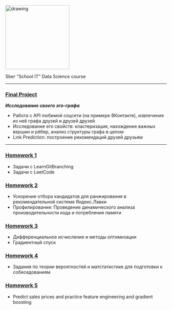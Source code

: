 <img src="https://user-images.githubusercontent.com/62756126/129652629-db700fc0-c966-4aeb-a956-cabba3bf522b.png" alt="drawing" width="200"/>

Sber "School IT" Data Science course

---

### [Final Project](https://github.com/ShamilNur/Sber-ds-school-2021/tree/main/final-project)

***Исследование своего эго-графа***

- Работа с API любимой соцсети (на примере ВКонтакте), извлечение из неё графа друзей и друзей друзей
- Исследование его свойств: кластеризация, нахождение важных вершин и рёбер, анализ структуры графа в целом
- Link Prediction: построение рекомендаций друзей друзьям

---

### [Homework 1](https://github.com/ShamilNur/Sber-ds-school-2021/tree/main/hw1)

- Задачи с LearnGitBranching
- Задачи с LeetCode

### [Homework 2](https://github.com/ShamilNur/Sber-ds-school-2021/tree/main/hw2)

- Ускорение отбора кандидатов для ранжирования в рекомендательной системе Яндекс.Лавки
- Профилирование: Проведение динамического анализа производительности кода и потребления памяти

### [Homework 3](https://github.com/ShamilNur/Sber-ds-school-2021/tree/main/hw3)

- Дифференциальное исчисление и методы оптимизации
- Градиентный спуск

### [Homework 4](https://github.com/ShamilNur/Sber-ds-school-2021/tree/main/hw4)

- Задания по теории вероятностей и матстатистике для подготовки к собеседованиям

### [Homework 5](https://github.com/ShamilNur/Sber-ds-school-2021/tree/main/hw5)

- Predict sales prices and practice feature engineering and gradient boosting
